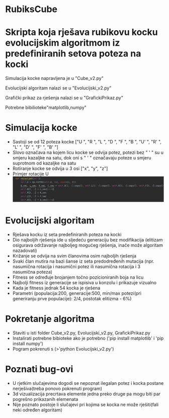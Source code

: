 # RubiksCube

# Skripta koja rješava rubikovu kocku evolucijskim algoritmom iz predefiniranih setova poteza na kocki

Simulacija kocke napravljena je u "Cube_v2.py"

Evolucijski algoritam nalazi se u "Evolucijski_v2.py"

Grafički prikaz za rješenja nalazi se u "GrafickiPrikaz.py"

Potrebne bibilioteke"matplotlib,numpy"

# Simulacija kocke
* Sastoji se od 12 poteza kocke ["U ", "R ", "L ", "D ", "F ", "B ", "U' ", "R' ", "L' ", "D' ", "F' ", "B' "]
* Slovo označava na kojem licu kocke se odvija potez, potezi bez " ' " su u smjeru kazaljke na satu, dok oni s " ' " označavaju poteze u smjeru suprotnom od kazaljke na satu
* Rotiranje kocke se odvija u 3 osi ["x", "y", "z"]
* Primjer rotacije U
![RotacijaU](https://github.com/NanoSymbol/RubiksCube/blob/main/rotacijaU.jpg)

# Evolucijski algoritam
* Rješava kocku iz seta predefiniranih poteza na kocki
* Dio najboljih rješenja ide u sljedeću generaciju bez modifikacija (elitizam osigurava održavanje najboljeg mogućeg rješenja, inače može algoritam nazadovati)
* Križanje se odvija na svim članovima osim najboljih rješenja
* Svaki član mutira na bazi šanse iz seta predodređenih mutacija (npr. nasumična rotacija i nasumični potez ili nasumična rotacija i 3 nasumična poteza)
* Fitness se određuje brojanjem točno pozicioniranih boja na licu
* Najbolji fitness iz generacije se ispisiva u konzolu i prikazuje vizualno
* Kada je fitness jednak 54 kocka je rješena
* Parametri (populacija:200, generacije:500, min/max potezi(pri generiranju prve populacije): 2/4, postotak elitizma - 6%)

# Pokretanje algoritma
* Staviti u isti folder Cube_v2.py, Evolucijski_v2.py, GrafickiPrikaz.py
* Instalirati potrebne bibioteke ako je potrebno ('pip install matplotlib' i 'pip install numpy')
* Pogram pokrenuti s (>'python Evolucijski_v2.py') 

# Poznati bug-ovi
* U rjetkim slučajevima dogodi se nepoznat ilegalan potez i kocka postane nerješiva(treba ponovo pokrenuti program)
* 3d vizualizacija precrtava elemente jedna preko druge pa mogu biti par pogrešno prikazanih elemenata
* Nije poznato postoje li slučajevi pri kojima se kocka ne može rješiti(fali neki određen algoritam)
